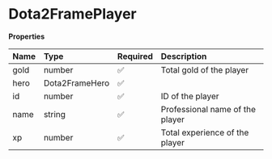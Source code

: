 # Dota2FramePlayer

**Properties**

| Name | Type           | Required | Description                     |
| :--- | :------------- | :------- | :------------------------------ |
| gold | number         | ✅       | Total gold of the player        |
| hero | Dota2FrameHero | ✅       |                                 |
| id   | number         | ✅       | ID of the player                |
| name | string         | ✅       | Professional name of the player |
| xp   | number         | ✅       | Total experience of the player  |

<!-- This file was generated by liblab | https://liblab.com/ -->

